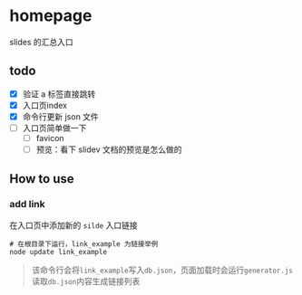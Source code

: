 # homepage

slides 的汇总入口

## todo

- [x] 验证 a 标签直接跳转
- [x] 入口页index
- [x] 命令行更新 json 文件
- [ ] 入口页简单做一下
    - [ ] favicon
    - [ ] 预览：看下 slidev 文档的预览是怎么做的

## How to use

### add link

在入口页中添加新的 `silde` 入口链接

```shell
# 在根目录下运行，link_example 为链接举例
node update link_example
```

> 该命令行会将`link_example`写入`db.json`，页面加载时会运行`generator.js`读取`db.json`内容生成链接列表